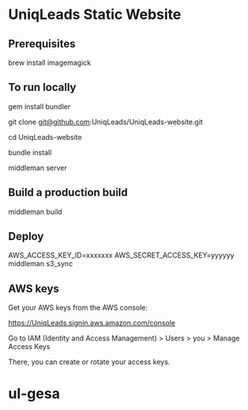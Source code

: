 # UniqLeads Static Website

## Prerequisites

brew install imagemagick

## To run locally

gem install bundler

git clone git@github.com:UniqLeads/UniqLeads-website.git

cd UniqLeads-website

bundle install

middleman server

## Build a production build

middleman build

## Deploy

AWS_ACCESS_KEY_ID=xxxxxxx AWS_SECRET_ACCESS_KEY=yyyyyy middleman s3_sync


## AWS keys

Get your AWS keys from the AWS console:

https://UniqLeads.signin.aws.amazon.com/console

Go to IAM (Identity and Access Management) > Users > you > Manage Access Keys

There, you can create or rotate your access keys.

# ul-gesa
